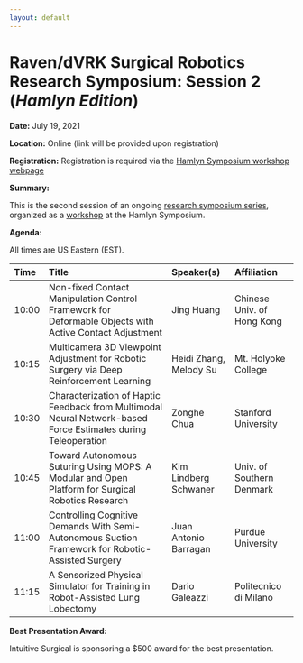```yaml
---
layout: default
---
```


# Raven/dVRK Surgical Robotics Research Symposium: Session 2 (*Hamlyn Edition*)

**Date:**  July 19, 2021

**Location:** Online (link will be provided upon registration)

**Registration:** Registration is required via the [Hamlyn Symposium workshop webpage](https://hamlynsymposium.org/events/raven-dvrk-surgical-robotics-research/)

**Summary:**

This is the second session of an ongoing [research symposium series](../crtk-2021-research-symposium.md),
organized as a [workshop](https://hamlynsymposium.org/events/raven-dvrk-surgical-robotics-research/)
at the Hamlyn Symposium.

**Agenda:**

All times are US Eastern (EST).

| Time  | Title        | Speaker(s)  | Affiliation|
|:------|:-------------|:------------|:--------------|
| 10:00 | Non-fixed Contact Manipulation Control Framework for Deformable Objects with Active Contact Adjustment | Jing Huang  | Chinese Univ. of Hong Kong |
| 10:15 | Multicamera 3D Viewpoint Adjustment for Robotic Surgery via Deep Reinforcement Learning | Heidi Zhang, Melody Su   | Mt. Holyoke College     |
| 10:30 | Characterization of Haptic Feedback from  Multimodal Neural Network-based Force Estimates during Teleoperation | Zonghe Chua | Stanford University |
| 10:45 | Toward Autonomous Suturing Using MOPS: A Modular and Open Platform for Surgical Robotics Research | Kim Lindberg Schwaner | Univ. of Southern Denmark |
| 11:00 | Controlling Cognitive Demands With Semi-Autonomous Suction Framework for Robotic-Assisted Surgery | Juan Antonio Barragan | Purdue University |
| 11:15 | A Sensorized Physical Simulator for Training in Robot-Assisted Lung Lobectomy | Dario Galeazzi | Politecnico di Milano |

**Best Presentation Award:**

Intuitive Surgical is sponsoring a $500 award for the best presentation.
